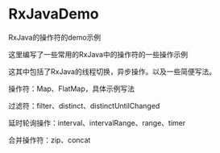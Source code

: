 # RxJavaDemo
RxJava的操作符的demo示例


这里编写了一些常用的RxJava中的操作符的一些操作示例

这其中包括了RxJava的线程切换，异步操作。以及一些简便写法。

操作符：Map、FlatMap，具体示例写法

过滤符：filter、distinct、distinctUntilChanged

延时轮询操作：interval、intervalRange、range、timer

合并操作符：zip、concat
